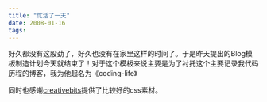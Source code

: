 ```yaml
---
title: "忙活了一天"
date: 2008-01-16
tags:
---
```


好久都没有这股劲了，好久也没有在家里这样的时间了。于是昨天提出的Blog模板制造计划今天就结束了！对于这个模板来说主要是为了衬托这个主要记录我代码历程的博客，我为他起名为《coding-life》

同时也感谢<a href="http://" title="http://www.creativebits.it/" target="_blank">creativebits</a>提供了比较好的css素材。
